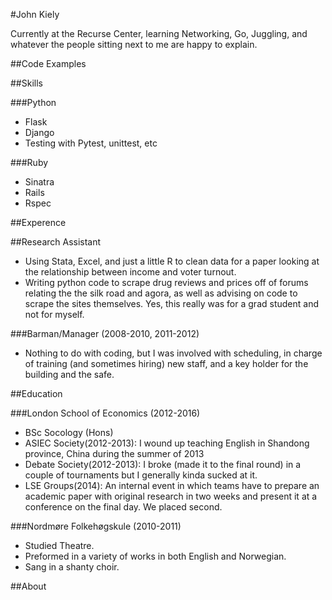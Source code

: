 #John Kiely

Currently at the Recurse Center, learning Networking, Go, Juggling, and whatever the people sitting next to me are happy to explain.

##Code Examples


##Skills

###Python
- Flask
- Django                
- Testing with Pytest, unittest, etc                

###Ruby
- Sinatra
- Rails                
- Rspec        

##Experence

##Research Assistant
- Using Stata, Excel, and just a little R to clean data for a paper looking at the relationship between income and voter turnout.                
- Writing python code to scrape drug reviews and prices off of forums relating the the silk road and agora, as well as advising on code to scrape the sites themselves. Yes, this really was for a grad student and not for myself.

###Barman/Manager (2008-2010, 2011-2012)
- Nothing to do with coding, but I was involved with scheduling, in charge of training (and sometimes hiring) new staff, and a key holder for the building and the safe.               


##Education

###London School of Economics (2012-2016)
- BSc Socology (Hons)
- ASIEC Society(2012-2013): I wound up teaching English in Shandong province, China during the summer of 2013
- Debate Society(2012-2013): I broke (made it to the final round) in a couple of tournaments but I generally kinda sucked at it.
- LSE Groups(2014): An internal event in which teams have to prepare an academic paper with original research in two weeks and present it at a conference on the final day. We placed second.

###Nordmøre Folkehøgskule (2010-2011)
- Studied Theatre.
- Preformed in a variety of works in both English and Norwegian.
- Sang in a shanty choir.


##About
